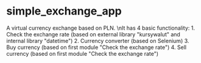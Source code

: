 # simple_exchange_app 
A virtual currency exchange based on PLN.
\nIt has 4 basic functionality:
        1. Check the exchange rate (based on external library "kursywalut" and internal library "datetime")
        2. Currency converter (based on Selenium)
        3. Buy currency (based on first module "Check the exchange rate")
        4. Sell currency (based on first module "Check the exchange rate")
